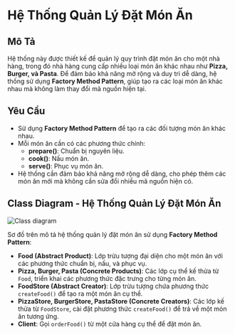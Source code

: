 # Hệ Thống Quản Lý Đặt Món Ăn

## Mô Tả

Hệ thống này được thiết kế để quản lý quy trình đặt món ăn cho một nhà hàng, trong đó nhà hàng cung cấp nhiều loại món ăn khác nhau như **Pizza, Burger, và Pasta**. Để đảm bảo khả năng mở rộng và duy trì dễ dàng, hệ thống sử dụng **Factory Method Pattern**, giúp tạo ra các loại món ăn khác nhau mà không làm thay đổi mã nguồn hiện tại.

## Yêu Cầu

-   Sử dụng **Factory Method Pattern** để tạo ra các đối tượng món ăn khác nhau.
-   Mỗi món ăn cần có các phương thức chính:
    -   **prepare()**: Chuẩn bị nguyên liệu.
    -   **cook()**: Nấu món ăn.
    -   **serve()**: Phục vụ món ăn.
-   Hệ thống cần đảm bảo khả năng mở rộng dễ dàng, cho phép thêm các món ăn mới mà không cần sửa đổi nhiều mã nguồn hiện có.

## Class Diagram - Hệ Thống Quản Lý Đặt Món Ăn

![Class diagram](../../images/factory_method_food.png)

Sơ đồ trên mô tả hệ thống quản lý đặt món ăn sử dụng **Factory Method Pattern**:

-   **Food (Abstract Product)**: Lớp trừu tượng đại diện cho một món ăn với các phương thức chuẩn bị, nấu, và phục vụ.
-   **Pizza, Burger, Pasta (Concrete Products)**: Các lớp cụ thể kế thừa từ `Food`, triển khai các phương thức đặc trưng cho từng món ăn.
-   **FoodStore (Abstract Creator)**: Lớp trừu tượng chứa phương thức `createFood()` để tạo ra một món ăn cụ thể.
-   **PizzaStore, BurgerStore, PastaStore (Concrete Creators)**: Các lớp kế thừa từ `FoodStore`, cài đặt phương thức `createFood()` để trả về một món ăn tương ứng.
-   **Client**: Gọi `orderFood()` từ một cửa hàng cụ thể để đặt món ăn.
